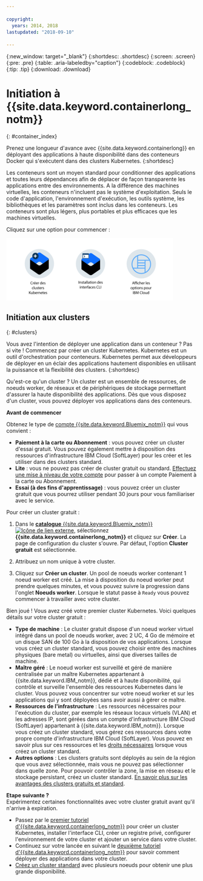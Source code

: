```yaml
---

copyright:
  years: 2014, 2018
lastupdated: "2018-09-10"

---
```


{:new_window: target="_blank"}
{:shortdesc: .shortdesc}
{:screen: .screen}
{:pre: .pre}
{:table: .aria-labeledby="caption"}
{:codeblock: .codeblock}
{:tip: .tip}
{:download: .download}



# Initiation à {{site.data.keyword.containerlong_notm}}
{: #container_index}

Prenez une longueur d'avance avec {{site.data.keyword.containerlong}} en déployant des applications à haute disponibilité dans des conteneurs Docker qui s'exécutent dans des clusters Kubernetes.
{:shortdesc}

Les conteneurs sont un moyen standard pour conditionner des applications et toutes leurs dépendances afin de déplacer de façon transparente les applications entre des environnements. A la différence des machines virtuelles, les conteneurs n'incluent pas le système d'exploitation. Seuls le code d'application, l'environnement d'exécution, les outils système, les bibliothèques et les paramètres sont inclus dans les conteneurs. Les conteneurs sont plus légers, plus portables et plus efficaces que les machines virtuelles.


Cliquez sur une option pour commencer :

<img usemap="#home_map" border="0" class="image" id="image_ztx_crb_f1b" src="images/cs_public_dedicated_options.png" width="440" alt="Cliquez sur une icône pour démarrer rapidement avec {{site.data.keyword.containerlong_notm}}. Avec {{site.data.keyword.Bluemix_dedicated_notm}}, cliquez sur cette icône pour voir vos options." style="width:440px;" />
<map name="home_map" id="home_map">
<area href="#clusters" alt="Initiation aux clusters Kubernetes dans {{site.data.keyword.Bluemix_notm}}" title="Initiation aux clusters Kubernetes dans {{site.data.keyword.Bluemix_notm}}" shape="rect" coords="-7, -8, 108, 211" />
<area href="cs_cli_install.html" alt="Installation des interfaces CLI." title="Installation des interfaces CLI." shape="rect" coords="155, -1, 289, 210" />
<area href="cs_dedicated.html#dedicated_environment" alt="{{site.data.keyword.Bluemix_dedicated_notm}} environnement de cloud" title="{{site.data.keyword.Bluemix_notm}} environnement de cloud" shape="rect" coords="326, -10, 448, 218" />
</map>


## Initiation aux clusters
{: #clusters}

Vous avez l'intention de déployer une application dans un conteneur ? Pas si vite ! Commencez par créer un cluster Kubernetes. Kubernetes est un outil d'orchestration pour conteneurs. Kubernetes permet aux développeurs de déployer en un éclair des applications hautement disponibles en utilisant la puissance et la flexibilité des clusters.
{:shortdesc}

Qu'est-ce qu'un cluster ? Un cluster est un ensemble de ressources, de noeuds worker, de réseaux et de périphériques de stockage permettant d'assurer la haute disponibilité des applications. Dès que vous disposez d'un cluster, vous pouvez déployer vos applications dans des conteneurs.

**Avant de commencer**

Obtenez le type de [compte {{site.data.keyword.Bluemix_notm}}](https://console.bluemix.net/registration/) qui vous convient :
* **Paiement à la carte ou Abonnement** : vous pouvez créer un cluster d'essai gratuit. Vous pouvez également mettre à disposition des ressources d'infrastructure IBM Cloud (SoftLayer) pour les créer et les utiliser dans des clusters standard.
* **Lite** : vous ne pouvez pas créer de cluster gratuit ou standard. [Effectuez une mise à niveau de votre compte](/docs/account/account_faq.html#changeacct) pour passer à un compte Paiement à la carte ou Abonnement.
* **Essai (à des fins d'apprentissage)** : vous pouvez créer un cluster gratuit que vous pourrez utiliser pendant 30 jours pour vous familiariser avec le service.

Pour créer un cluster gratuit :

1.  Dans le [**catalogue** {{site.data.keyword.Bluemix_notm}} ![Icône de lien externe](../icons/launch-glyph.svg "Icône de lien externe")](https://console.bluemix.net/catalog/?category=containers), sélectionnez **{{site.data.keyword.containerlong_notm}}** et cliquez sur **Créer**. La page de configuration du cluster s'ouvre. Par défaut, l'option **Cluster gratuit** est sélectionnée.

2. Attribuez un nom unique à votre cluster.

3.  Cliquez sur **Créer un cluster**. Un pool de noeuds worker contenant 1 noeud worker est créé. La mise à disposition du noeud worker peut prendre quelques minutes, et vous pouvez suivre la progression dans l'onglet **Noeuds worker**. Lorsque le statut passe à `Ready` vous pouvez commencer à travailler avec votre cluster.

Bien joué ! Vous avez créé votre premier cluster Kubernetes. Voici quelques détails sur votre cluster gratuit :

*   **Type de machine** : Le cluster gratuit dispose d'un noeud worker virtuel intégré dans un pool de noeuds worker, avec 2 UC, 4 Go de mémoire et un disque SAN de 100 Go à la disposition de vos applications. Lorsque vous créez un cluster standard, vous pouvez choisir entre des machines physiques (bare metal) ou virtuelles, ainsi que diverses tailles de machine.
*   **Maître géré** : Le noeud worker est surveillé et géré de manière centralisée par un maître Kubernetes appartenant à {{site.data.keyword.IBM_notm}}, dédié et à haute disponibilité, qui contrôle et surveille l'ensemble des ressources Kubernetes dans le cluster. Vous pouvez vous concentrer sur votre noeud worker et sur les applications qui y sont déployées sans avoir aussi à gérer ce maître.
*   **Ressources de l'infrastructure** : Les ressources nécessaires pour l'exécution du cluster, par exemple les réseaux locaux virtuels (VLAN) et les adresses IP, sont gérées dans un compte d'infrastructure IBM Cloud (SoftLayer) appartenant à {{site.data.keyword.IBM_notm}}. Lorsque vous créez un cluster standard, vous gérez ces ressources dans votre propre compte d'infrastructure IBM Cloud (SoftLayer). Vous pouvez en savoir plus sur ces ressources et les [droits nécessaires](cs_users.html#infra_access) lorsque vous créez un cluster standard.
*   **Autres options** : Les clusters gratuits sont déployés au sein de la région que vous avez sélectionnée, mais vous ne pouvez pas sélectionner dans quelle zone. Pour pouvoir contrôler la zone, la mise en réseau et le stockage persistant, créez un cluster standard. [En savoir plus sur les avantages des clusters gratuits et standard](cs_why.html#cluster_types).


**Etape suivante ?**</br>
Expérimentez certaines fonctionnalités avec votre cluster gratuit avant qu'il n'arrive à expiration.

* Passez par le [premier tutoriel d'{{site.data.keyword.containerlong_notm}}](cs_tutorials.html#cs_cluster_tutorial) pour créer un cluster Kubernetes, installer l'interface CLI, créer un registre privé, configurer l'environnement de votre cluster et ajouter un service dans votre cluster.
* Continuez sur votre lancée en suivant le [deuxième tutoriel d'{{site.data.keyword.containerlong_notm}}](cs_tutorials_apps.html#cs_apps_tutorial) pour savoir comment déployer des applications dans votre cluster.
* [Créez un cluster standard](cs_clusters.html#clusters_ui) avec plusieurs noeuds pour obtenir une plus grande disponibilité.


